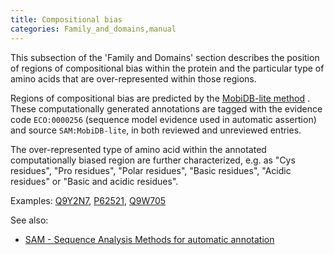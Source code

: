 ```yaml
---
title: Compositional bias
categories: Family_and_domains,manual
---
```


This subsection of the 'Family and Domains' section describes the position of regions of compositional bias within the protein and the particular type of amino acids that are over-represented within those regions.

Regions of compositional bias are predicted by the [MobiDB-lite method](https://doi.org/10.1093/bioinformatics/btx015) . These computationally generated annotations are tagged with the evidence code `ECO:0000256` (sequence model evidence used in automatic assertion) and source `SAM:MobiDB-lite`, in both reviewed and unreviewed entries.

The over-represented type of amino acid within the annotated computationally biased region are further characterized, e.g. as "Cys residues", "Pro residues", "Polar residues", "Basic residues", "Acidic residues" or "Basic and acidic residues".

Examples: [Q9Y2N7](https://www.uniprot.org/uniprotkb/Q9Y2N7#family%5Fand%5Fdomains), [P62521](https://www.uniprot.org/uniprotkb/P62521#family%5Fand%5Fdomains), [Q9W705](https://www.uniprot.org/uniprotkb/Q9W705#family%5Fand%5Fdomains)

See also:

-   [SAM - Sequence Analysis Methods for automatic annotation](http://www.uniprot.org/help/sam)
